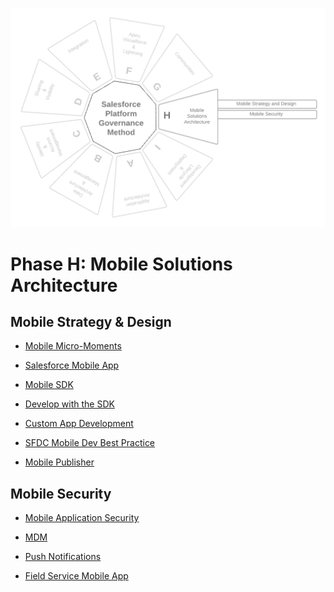 <p align="center">
  <img src="https://github.com/SalesforcePlatformGovernanceMethod/Phase-H/blob/8e5765b7d60c567fd4546e3aefe668c23da30fc3/images/phase-h.png" title="Phase H">
</p>

# Phase H: Mobile Solutions Architecture

## **Mobile Strategy &amp; Design**

- [Mobile Micro-Moments](https://developer.salesforce.com/blogs/developer-relations/2013/07/new-salesforce-mobile-services-for-mobile-micro-moments)

- [Salesforce Mobile App](https://help.salesforce.com/s/articleView?id=sf.salesforce_app.htm&type=5)

- [Mobile SDK](https://developer.salesforce.com/developer-centers/mobile)

- [Develop with the SDK](https://trailhead.salesforce.com/content/learn/trails/mobile_sdk_intro)

- [Custom App Development](https://developer.salesforce.com/docs/atlas.en-us.mobile_sdk.meta/mobile_sdk/intro_choose_scenario.htm)

- [SFDC Mobile Dev Best Practice](https://help.salesforce.com/s/articleView?id=000320409&type=1)

- [Mobile Publisher](https://help.salesforce.com/s/articleView?id=sf.s1_branded_apps.htm&type=5)

## **Mobile Security**

- [Mobile Application Security](https://help.salesforce.com/s/articleView?id=sf.mobile_security.htm&type=5)

- [MDM](https://help.salesforce.com/s/articleView?id=sf.mobile_security_mdm.htm&type=5)

- [Push Notifications](https://help.salesforce.com/s/articleView?id=sf.connected_app_mobile_push_notifications.htm&type=5)

- [Field Service Mobile App](https://help.salesforce.com/s/articleView?id=sf.mfs_overview.htm&type=5)

